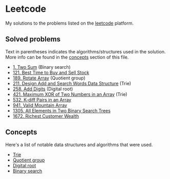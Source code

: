 # Leetcode

My solutions to the problems listed on the [leetcode](https://leetcode.com/) platform.

## Solved problems

Text in parentheses indicates the algorithms/structures used in the solution. More info can be found in the [concepts](#concepts) section of this file.

* [1. Two Sum](problems/1/) (Binary search)
* [121. Best Time to Buy and Sell Stock](problems/121/)
* [189. Rotate Array](problems/189/) (Quotient group)
* [211. Design Add and Search Words Data Structure](problems/211/) (Trie)
* [258. Add Digits](problems/258/) (Digital root)
* [421. Maximum XOR of Two Numbers in an Array](problems/421/) (Trie)
* [532. K-diff Pairs in an Array](problems/532/)
* [941. Valid Mountain Array](problems/941/)
* [1305. All Elements in Two Binary Search Trees](problems/1305/)
* [1672. Richest Customer Wealth](problems/1672/)

## Concepts

Here's a list of notable data structures and algorithms that were used.

* [Trie](https://en.wikipedia.org/wiki/Trie)
* [Quotient group](https://en.wikipedia.org/wiki/Quotient_group)
* [Digital root](https://en.wikipedia.org/wiki/Digital_root)
* [Binary search](https://en.wikipedia.org/wiki/Binary_search_algorithm)
